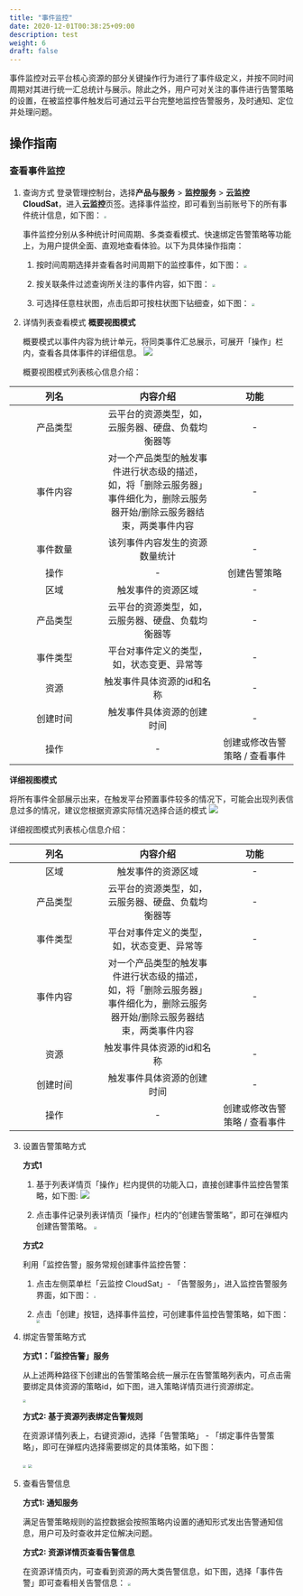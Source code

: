 ```yaml
---
title: "事件监控"
date: 2020-12-01T00:38:25+09:00
description: test
weight: 6
draft: false
---
```


事件监控对云平台核心资源的部分关键操作行为进行了事件级定义，并按不同时间周期对其进行统一汇总统计与展示。除此之外，用户可对关注的事件进行告警策略的设置，在被监控事件触发后可通过云平台完整地监控告警服务，及时通知、定位并处理问题。

## 操作指南

### 查看事件监控

1. 查询方式
   登录管理控制台，选择**产品与服务** > **监控服务** > **云监控 CloudSat**，进入**云监控**页签。选择事件监控，即可看到当前账号下的所有事件统计信息，如下图：
   <img src="../_images/202011041743.png" style="zoom:25%;" />


   事件监控分别从多种统计时间周期、多类查看模式、快速绑定告警策略等功能上，为用户提供全面、直观地查看体验。以下为具体操作指南：

   1. 按时间周期选择并查看各时间周期下的监控事件，如下图：
      <img src="../_images/202011041745.png" style="zoom:33%;" />
   2. 按关联条件过滤查询所关注的事件内容，如下图：
      <img src="../_images/202011041746.png" style="zoom:33%;" />

   3. 可选择任意柱状图，点击后即可按柱状图下钻细查，如下图：
      <img src="../_images/202011041747.png" style="zoom:33%;" />

2. 详情列表查看模式
   **概要视图模式**

   概要模式以事件内容为统计单元，将同类事件汇总展示，可展开「操作」栏内，查看各具体事件的详细信息。
   ![](../_images/202011041750.png)


   概要视图模式列表核心信息介绍：		

<style>
table th:first-of-type {
    width: 4cm;
}
table th:nth-of-type(2) {
    width: 150pt;
}
table th:nth-of-type(3) {
    width: 8em;
}
</style>

|列名	|内容介绍	|功能|
| :-: | :-: | :-: |
|产品类型|	云平台的资源类型，如，云服务器、硬盘、负载均衡器等|-|	
|事件内容|	对一个产品类型的触发事件进行状态级的描述，如，将「删除云服务器」事件细化为，删除云服务器开始/删除云服务器结束，两类事件内容|	-|
|事件数量|	该列事件内容发生的资源数量统计	|-|
|操作|	-	|创建告警策略|
|区域|	触发事件的资源区域	| -|
|产品类型	|云平台的资源类型，如，云服务器、硬盘、负载均衡器等|	 -|
|事件类型	|平台对事件定义的类型，如，状态变更、异常等	| -|
|资源|	触发事件具体资源的id和名称|	 -|
|创建时间|	触发事件具体资源的创建时间|	 -|
|操作	|-	|创建或修改告警策略 / 查看事件|

**详细视图模式**

将所有事件全部展示出来，在触发平台预置事件较多的情况下，可能会出现列表信息过多的情况，建议您根据资源实际情况选择合适的模式
![](../_images/202011041802.png)

详细视图模式列表核心信息介绍：
<style>
table th:first-of-type {
    width: 4cm;
}
table th:nth-of-type(2) {
    width: 150pt;
}
table th:nth-of-type(3) {
    width: 8em;
}
</style>
|列名	|内容介绍	|功能|
| :-: | :-: | :-: |
|区域|	触发事件的资源区域	| -|
|产品类型|	云平台的资源类型，如，云服务器、硬盘、负载均衡器等|	 -|
|事件类型|	平台对事件定义的类型，如，状态变更、异常等|	 -|
|事件内容	|对一个产品类型的触发事件进行状态级的描述，如，将「删除云服务器」事件细化为，删除云服务器开始/删除云服务器结束，两类事件内容|	 -|
|资源|	触发事件具体资源的id和名称|	 -|
|创建时间|	触发事件具体资源的创建时间|	 -|
|操作|	-	|创建或修改告警策略 / 查看事件|

3. 设置告警策略方式

   **方式1**

   1. 基于列表详情页「操作」栏内提供的功能入口，直接创建事件监控告警策略，如下图:
       ![](../_images/202011041806.png)  

   2. 点击事件记录列表详情页「操作」栏内的“创建告警策略”，即可在弹框内创建告警策略。
       <img src="../_images/202011041807.png" style="zoom:33%;" /> 

   **方式2**

   利用「监控告警」服务常规创建事件监控告警：

   1. 点击左侧菜单栏「云监控 CloudSat」- 「告警服务」，进入监控告警服务界面，如下图：
       <img src="../_images/202011041808.png" style="zoom:23%;" />        

   2. 点击「创建」按钮，选择事件监控，可创建事件监控告警策略，如下图：
      <img src="../_images/202011041810.png" style="zoom:40%;" />

4. 绑定告警策略方式

   **方式1：「监控告警」服务**

   从上述两种路径下创建出的告警策略会统一展示在告警策略列表内，可点击需要绑定具体资源的策略id，如下图，进入策略详情页进行资源绑定。

   <img src="../_images/202011041811.png" style="zoom:33%;" />

   **方式2: 基于资源列表绑定告警规则**

   在资源详情列表上，右键资源id，选择「告警策略」 - 「绑定事件告警策略」，即可在弹框内选择需要绑定的具体策略，如下图：

   <img src="../_images/202011041825.png" style="zoom:33%;" />

   <img src="../_images/202011041827.png" style="zoom:43%;" />

5. 查看告警信息

   **方式1: 通知服务**

   满足告警策略规则的监控数据会按照策略内设置的通知形式发出告警通知信息，用户可及时查收并定位解决问题。

   **方式2: 资源详情页查看告警信息**

   在资源详情页内，可查看到资源的两大类告警信息，如下图，选择「事件告警」即可查看相关告警信息：
   <img src="../_images/202011041828.png" style="zoom:33%;" />

